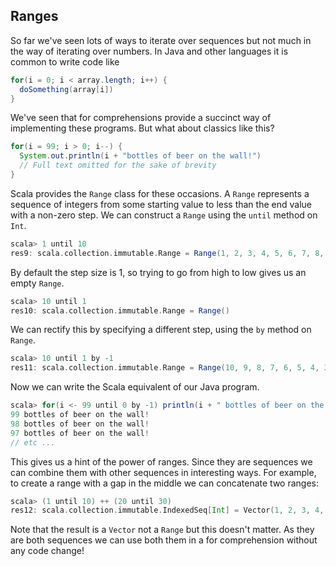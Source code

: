 ## Ranges

So far we've seen lots of ways to iterate over sequences but not much in the way of iterating over numbers. In Java and other languages it is common to write code like

~~~ java
for(i = 0; i < array.length; i++) {
  doSomething(array[i])
}
~~~

We've seen that for comprehensions provide a succinct way of implementing these programs. But what about classics like this?

~~~ java
for(i = 99; i > 0; i--) {
  System.out.println(i + "bottles of beer on the wall!")
  // Full text omitted for the sake of brevity
}
~~~

Scala provides the `Range` class for these occasions. A `Range` represents a sequence of integers from some starting value to less than the end value with a non-zero step. We can construct a `Range` using the `until` method on `Int`.

~~~ scala
scala> 1 until 10
res9: scala.collection.immutable.Range = Range(1, 2, 3, 4, 5, 6, 7, 8, 9)
~~~

By default the step size is 1, so trying to go from high to low gives us an empty `Range`.

~~~ scala
scala> 10 until 1
res10: scala.collection.immutable.Range = Range()
~~~

We can rectify this by specifying a different step, using the `by` method on `Range`.

~~~ scala
scala> 10 until 1 by -1
res11: scala.collection.immutable.Range = Range(10, 9, 8, 7, 6, 5, 4, 3, 2)
~~~

Now we can write the Scala equivalent of our Java program.

~~~ scala
scala> for(i <- 99 until 0 by -1) println(i + " bottles of beer on the wall!")
99 bottles of beer on the wall!
98 bottles of beer on the wall!
97 bottles of beer on the wall!
// etc ...
~~~

This gives us a hint of the power of ranges. Since they are sequences we can combine them with other sequences in interesting ways. For example, to create a range with a gap in the middle we can concatenate two ranges:

~~~ scala
scala> (1 until 10) ++ (20 until 30)
res12: scala.collection.immutable.IndexedSeq[Int] = Vector(1, 2, 3, 4, 5, 6, 7, 8, 9, 20, 21, 22, 23, 24, 25, 26, 27, 28, 29)
~~~

Note that the result is a `Vector` not a `Range` but this doesn't matter. As they are both sequences we can use both them in a for comprehension without any code change!
